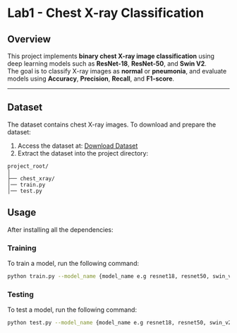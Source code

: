 # Lab1 - Chest X-ray Classification

## Overview
This project implements **binary chest X-ray image classification** using deep learning models such as **ResNet-18**, **ResNet-50**, and **Swin V2**.  
The goal is to classify X-ray images as **normal** or **pneumonia**, and evaluate models using **Accuracy**, **Precision**, **Recall**, and **F1-score**.

---

## Dataset
The dataset contains chest X-ray images. To download and prepare the dataset:

1. Access the dataset at: [Download Dataset](https://www.kaggle.com/datasets/paultimothymooney/chest-xray-pneumonia)
2. Extract the dataset into the project directory:

```
project_root/
│
├── chest_xray/
│── train.py
│── test.py
```

## Usage

After installing all the dependencies:

### Training
To train a model, run the following command:

```bash
python train.py --model_name {model_name e.g resnet18, resnet50, swin_v2}
```

### Testing
To test a model, run the following command:

```bash
python test.py --model_name {model_name e.g resnet18, resnet50, swin_v2} --model_path {your_path_to_model_weight.pt}
```

